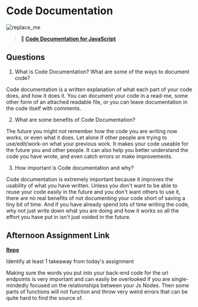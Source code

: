 # Code Documentation

![replace_me](https://codeworks.blob.core.windows.net/public/assets/img/illustrations/placeholder.svg)

> **📖 [Code Documentation for JavaScript](https://codeworksacademy.com/fs-student-guide/resources/wk7/02-JSDocs)**

## Questions

1. What is Code Documentation? What are some of the ways to document code?

  Code documentation is a written explanation of what each part of your code does, and how it does it. You can document your code in a read-me, some other form of an attached readable file, or you can leave documentation in the code itself with comments.

2. What are some benefits of Code Documentation?

  The future you might not remember how the code you are writing now works, or even what it does. Let alone if other people are trying to use/edit/work-on what your previous work. It makes your code useable for the future you and other people. It can also help you better understand the code you have wrote, and even catch errors or make improvements.

3. How important is Code documentation and why?

  Code documentation is extremely important because it improves the usability of what you have written. Unless you don't want to be able to reuse your code easily in the future and you don't want others to use it, there are no real benefits of not documenting your code short of saving a tiny bit of time. And if you have already spend lots of time writing the code, why not just write down what you are doing and how it works so all the effort you have put in isn't just voided in the future.

## Afternoon Assignment Link

**[Repo](https://github.com/Luke-Yost/w7d1PostIt)**

Identify at least 1 takeaway from today's assignment

  Making sure the words you put into your back-end code for the url endpoints is very important and can easily be overlooked if you are single-mindedly focused on the relationships between your Js Nodes. Then some parts of functions will not function and throw very weird errors that can be quite hard to find the source of.

